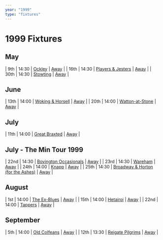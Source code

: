 ```yaml
---
year: "1999"
type: "fixtures"
---
```


# 1999 Fixtures

## May

| 9th | 14:30 | [Ockley](1999-ockley) | [Away]() |
| 16th | 14:30 | [Players & Jesters](1999-players-and-jesters) | [Away]() |
| 30th | 14:30 | [Stowting](1999-stowting) | [Away]() |

## June

| 13th | 14:00 | [Woking & Horsell](1999-woking-and-horsell) | [Away]() |
| 20th | 14:00 | [Watton-at-Stone](1999-watton-at-stone) | [Away]() |

## July

| 11th | 14:00 | [Great Braxted](1999-great-braxted) | [Away]() |

## July - The Min Tour 1999

| 22nd | 14:30 | [Bovington Occasionals](1999-bovington-occasionals) | [Away]() |
| 23rd | 14:30 | [Wareham](1999-wareham) | [Away]() |
| 24th | 14:00 | [Knapp](1999-knapp) | [Away]() |
| 25th | 14:30 | [Broadway & Horton (for the Ashes)](1999-broadway-and-horton) | [Away]() |

## August

| 1st | 14:00 | [The Ex-Blues](1999-the-ex-blues) | [Away]() |
| 15th | 14:00 | [Hetairoi](1999-hetairoi) | [Away]() |
| 22nd | 14:00 | [Tappers](1999-tappers) | [Away]() |

## September

| 5th | 14:00 | [Old Colfeans](1999-old-colfeans) | [Away]() |
| 12th | 13:30 | [Reigate Pilgrims](1999-reigate-pilgrims) | [Away]() |
